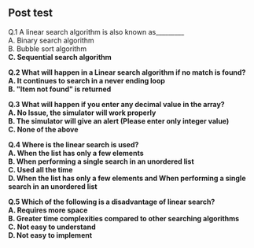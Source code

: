 ## Post test

Q.1 A linear search algorithm is also known as_________ <br>
A. Binary search algorithm <br>
B. Bubble sort algorithm <br>
<b>C. Sequential search algorithm  <br> 

Q.2 What will happen in a Linear search algorithm if no match is found? <br>
A. It continues to search in a never ending loop <br>
<b>B. "Item not found" is returned <br>

Q.3 What will happen if you enter any decimal value in the array? <br>
A. No Issue, the simulator will work properly <br>
<b>B. The simulator will give an alert (Please enter only integer value) </b> <br>
C. None of the above <br>

Q.4 Where is the linear search is used?<br>
A. When the list has only a few elements<br>
B. When performing a single search in an unordered list<br>
C. Used all the time<br>
<b>D. When the list has only a few elements and When performing a single search in an unordered list<br>
  
Q.5 Which of the following is a disadvantage of linear search?<br>
A. Requires more space<br>
<b>B. Greater time complexities compared to other searching algorithms </b> <br>
C. Not easy to understand<br>
D. Not easy to implement<br>
